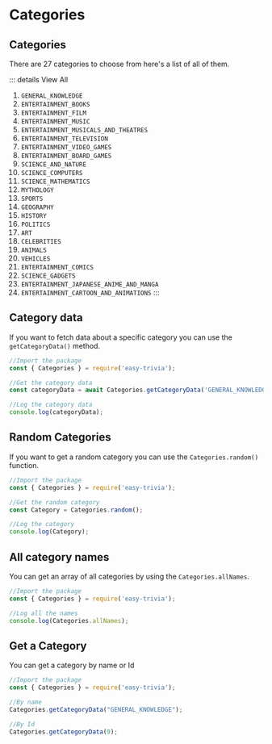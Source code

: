 # Categories

## Categories
There are 27 categories to choose from here's a list of all of them.

::: details View All
  1. `GENERAL_KNOWLEDGE`
2. `ENTERTAINMENT_BOOKS`
3. `ENTERTAINMENT_FILM`
4. `ENTERTAINMENT_MUSIC`
5. `ENTERTAINMENT_MUSICALS_AND_THEATRES`
6. `ENTERTAINMENT_TELEVISION`
7. `ENTERTAINMENT_VIDEO_GAMES`
8. `ENTERTAINMENT_BOARD_GAMES`
9. `SCIENCE_AND_NATURE`
10. `SCIENCE_COMPUTERS`
11. `SCIENCE_MATHEMATICS`
12. `MYTHOLOGY`
13. `SPORTS`
14. `GEOGRAPHY`
15. `HISTORY`
16. `POLITICS`
17. `ART`
18. `CELEBRITIES`
19. `ANIMALS`
20. `VEHICLES`
21. `ENTERTAINMENT_COMICS`
22. `SCIENCE_GADGETS`
23. `ENTERTAINMENT_JAPANESE_ANIME_AND_MANGA`
24. `ENTERTAINMENT_CARTOON_AND_ANIMATIONS`
:::

## Category data
If you want to fetch data about a specific category you can use the `getCategoryData()` method.

<!-- eslint-skip -->
```js
//Import the package
const { Categories } = require('easy-trivia');

//Get the category data
const categoryData = await Categories.getCategoryData('GENERAL_KNOWLEDGE');

//Log the category data
console.log(categoryData);
```

## Random Categories
If you want to get a random category you can use the `Categories.random()` function.

<!-- eslint-skip -->
```js
//Import the package
const { Categories } = require('easy-trivia');

//Get the random category
const Category = Categories.random();

//Log the category
console.log(Category);
```

## All category names
You can get an array of all categories by using the `Categories.allNames`.

<!-- eslint-skip -->
```js
//Import the package
const { Categories } = require('easy-trivia');

//Log all the names
console.log(Categories.allNames);
```
## Get a Category
You can get a category by name or Id

<!-- eslint-skip -->
```js
//Import the package
const { Categories } = require('easy-trivia');

//By name
Categories.getCategoryData("GENERAL_KNOWLEDGE");

//By Id
Categories.getCategoryData(9);
```